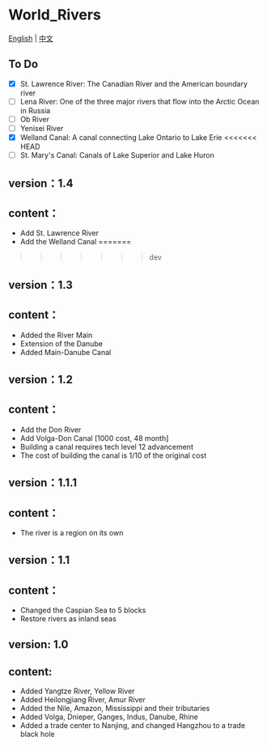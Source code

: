 ﻿# World_Rivers

[English](./README_EN.md) | [中文](./README.md)

## To Do
- [x] St. Lawrence River: The Canadian River and the American boundary river
- [ ] Lena River: One of the three major rivers that flow into the Arctic Ocean in Russia
- [ ] Ob River
- [ ] Yenisei River
- [x] Welland Canal: A canal connecting Lake Ontario to Lake Erie
<<<<<<< HEAD
- [ ] St. Mary's Canal: Canals of Lake Superior and Lake Huron

## version：1.4
## content：
- Add St. Lawrence River
- Add the Welland Canal
=======
>>>>>>> dev

## version：1.3
## content：
- Added the River Main
- Extension of the Danube
- Added Main-Danube Canal

## version：1.2
## content：
- Add the Don River
- Add Volga-Don Canal [1000 cost, 48 month]
- Building a canal requires tech level 12 advancement
- The cost of building the canal is 1/10 of the original cost

## version：1.1.1
## content：
- The river is a region on its own


## version：1.1
## content：
- Changed the Caspian Sea to 5 blocks
- Restore rivers as inland seas

## version: 1.0
## content:
- Added Yangtze River, Yellow River
- Added Heilongjiang River, Amur River
- Added the Nile, Amazon, Mississippi and their tributaries
- Added Volga, Dnieper, Ganges, Indus, Danube, Rhine
- Added a trade center to Nanjing, and changed Hangzhou to a trade black hole
